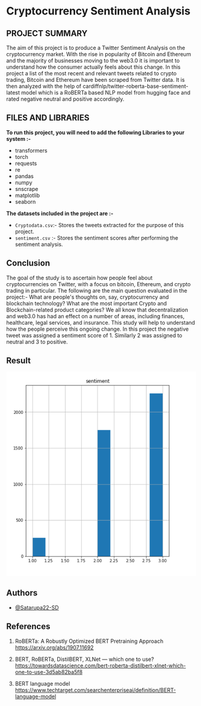# Cryptocurrency Sentiment Analysis

## PROJECT SUMMARY

The aim of this project is to produce a Twitter Sentiment Analysis on the cryptocurrency market. With the rise in popularity of Bitcoin and Ethereum and the majority of  businesses moving to the web3.0 it is important to understand how the consumer actually feels about this change.
In this project a list of the most recent and relevant tweets related to crypto trading, Bitcoin and Ethereum have been scraped from Twitter data. It is then analyzed with the help of cardiffnlp/twitter-roberta-base-sentiment-latest model which is a RoBERTa based NLP model from hugging face and rated negative neutral and positive accordingly.          
## FILES AND LIBRARIES 

**To run this project, you will need to add the following Libraries to your system :-**
- transformers
- torch
- requests
- re
- pandas
- numpy 
- snscrape
- matplotlib
- seaborn

**The datasets included in the project are :-**

- `Cryptodata.csv`:- Stores the tweets extracted for the purpose of this project.
- `sentiment.csv` :- Stores the sentiment scores after performing the sentiment analysis.

## Conclusion

The goal of the study is to ascertain how people feel about cryptocurrencies on Twitter, with a focus on bitcoin, Ethereum, and crypto trading in particular. 
The following are the main question evaluated in the project:-
What are people's thoughts on, say, cryptocurrency and blockchain technology?
 What are the most important Crypto and Blockchain-related product categories?
We all know that decentralization and web3.0 has had an effect on a number of areas, including finances, healthcare, legal services, and insurance. This study will help to understand how the people perceive this ongoing change.
In this project the  negative tweet was assigned a sentiment score of  1. Similarly 2 was assigned to neutral and 3 to positive.


## Result 

![Histogram showing the `Sentiment Scores` plotted against `The Number of Tweets` ](https://github.com/Satarupa22-SD/Cryptocurrency-Sentiment-Analysis/blob/main/Result.png)


## Authors

- [@Satarupa22-SD](https://github.com/Satarupa22-SD)


## References

1.  RoBERTa: A Robustly Optimized BERT Pretraining Approach
      https://arxiv.org/abs/1907.11692

2.  BERT, RoBERTa, DistilBERT, XLNet — which one to use? 
    https://towardsdatascience.com/bert-roberta-distilbert-xlnet-which-one-to-use-3d5ab82ba5f8

3.  BERT language model
     https://www.techtarget.com/searchenterpriseai/definition/BERT-language-model


